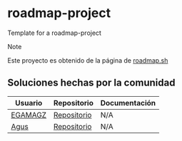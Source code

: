 # roadmap-project
Template for a roadmap-project


> [!NOTE]
> Este proyecto es obtenido de la página de <a href="https://roadmap.sh/projects/blogging-platform-api">roadmap.sh</a>

## Soluciones hechas por la comunidad
|Usuario|Repositorio| Documentación |
|-------|-----------|---------|
| <a href="https://github.com/EGAMAGZ">EGAMAGZ</a> |<a href="https://github.com/EGAMAGZ/Blogging-Platform-API">Repositorio</a> | N/A |
| <a href="https://github.com/AgustinPL-cmd">Agus</a> |<a href="https://github.com/AgustinPL-cmd/Blogging-Platform-API">Repositorio</a> | N/A |
